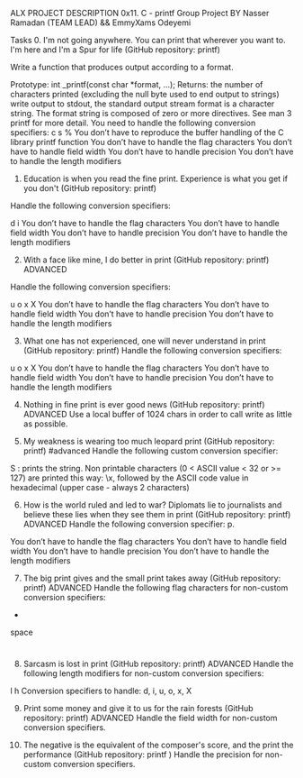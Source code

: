 ALX PROJECT DESCRIPTION
0x11. C - printf
Group Project BY Nasser Ramadan (TEAM LEAD) && EmmyXams Odeyemi

Tasks
0. I'm not going anywhere. You can print that wherever you want to. I'm here and I'm a Spur for life
(GitHub repository: printf)

Write a function that produces output according to a format.

Prototype: int _printf(const char *format, ...);
Returns: the number of characters printed (excluding the null byte used to end output to strings)
write output to stdout, the standard output stream
format is a character string. The format string is composed of zero or more directives. See man 3 printf for more detail. You need to handle the following conversion specifiers:
c
s
%
You don’t have to reproduce the buffer handling of the C library printf function
You don’t have to handle the flag characters
You don’t have to handle field width
You don’t have to handle precision
You don’t have to handle the length modifiers

1. Education is when you read the fine print. Experience is what you get if you don't
(GitHub repository: printf)

Handle the following conversion specifiers:

d
i
You don’t have to handle the flag characters
You don’t have to handle field width
You don’t have to handle precision
You don’t have to handle the length modifiers

2. With a face like mine, I do better in print
(GitHub repository: printf) ADVANCED

Handle the following conversion specifiers:

u
o
x
X
You don’t have to handle the flag characters
You don’t have to handle field width
You don’t have to handle precision
You don’t have to handle the length modifiers

3. What one has not experienced, one will never understand in print
(GitHub repository: printf)
Handle the following conversion specifiers:

u
o
x
X
You don’t have to handle the flag characters
You don’t have to handle field width
You don’t have to handle precision
You don’t have to handle the length modifiers

4. Nothing in fine print is ever good news
(GitHub repository: printf) ADVANCED
Use a local buffer of 1024 chars in order to call write as little as possible.

5. My weakness is wearing too much leopard print
(GitHub repository: printf) #advanced
Handle the following custom conversion specifier:

S : prints the string.
Non printable characters (0 < ASCII value < 32 or >= 127) are printed this way: \x, followed by the ASCII code value in hexadecimal (upper case - always 2 characters)


6. How is the world ruled and led to war? Diplomats lie to journalists and believe these lies when they see them in print
(GitHub repository: printf) ADVANCED
Handle the following conversion specifier: p.

You don’t have to handle the flag characters
You don’t have to handle field width
You don’t have to handle precision
You don’t have to handle the length modifiers

7. The big print gives and the small print takes away
(GitHub repository: printf) ADVANCED
Handle the following flag characters for non-custom conversion specifiers:

+
space
#

8. Sarcasm is lost in print
(GitHub repository: printf) ADVANCED
Handle the following length modifiers for non-custom conversion specifiers:

l
h
Conversion specifiers to handle: d, i, u, o, x, X

9. Print some money and give it to us for the rain forests
(GitHub repository: printf) ADVANCED
Handle the field width for non-custom conversion specifiers.

10. The negative is the equivalent of the composer's score, and the print the performance
(GitHub repository: printf )
Handle the precision for non-custom conversion specifiers.

